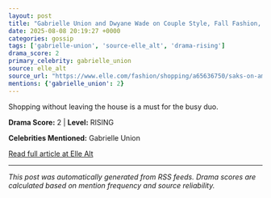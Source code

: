 ```yaml
---
layout: post
title: "Gabrielle Union and Dwyane Wade on Couple Style, Fall Fashion, and Their Saks on Amazon Obsessions"""
date: 2025-08-08 20:19:27 +0000
categories: gossip
tags: ['gabrielle-union', 'source-elle_alt', 'drama-rising']
drama_score: 2
primary_celebrity: gabrielle_union
source: elle_alt
source_url: "https://www.elle.com/fashion/shopping/a65636750/saks-on-amazon-gabrielle-union-dwyane-wade-picks/"""
mentions: {'gabrielle_union': 2}
---
```


Shopping without leaving the house is a must for the busy duo.

**Drama Score:** 2 | **Level:** RISING

**Celebrities Mentioned:** Gabrielle Union

[Read full article at Elle Alt](https://www.elle.com/fashion/shopping/a65636750/saks-on-amazon-gabrielle-union-dwyane-wade-picks/)

---
*This post was automatically generated from RSS feeds. Drama scores are calculated based on mention frequency and source reliability.*
